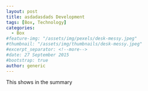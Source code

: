 ```yaml
---
layout: post
title: asdadasdads Development
tags: [Box, Technology]
categories:
  - Box
#feature-img: "/assets/img/pexels/desk-messy.jpeg"
#thumbnail: "/assets/img/thumbnails/desk-messy.jpeg"
#excerpt_separator: <!--more-->
#date: 27 September 2015
#bootstrap: true
author: generic
---
```

This shows in the summary
